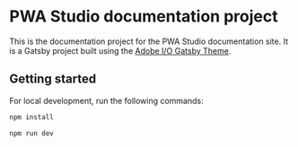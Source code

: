 # PWA Studio documentation project

This is the documentation project for the PWA Studio documentation site.
It is a Gatsby project built using the [Adobe I/O Gatsby Theme](https://github.com/adobe/gatsby-theme-aio).

## Getting started

For local development, run the following commands:

```sh
npm install
```

```sh
npm run dev
```
